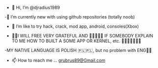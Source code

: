 - 👋 Hi, I’m @djradius1989

-🌱 I’m currently new with using github repositories (totally noob) 

- 👀 I’m like to try hack, crack, mod app, android, consoles(Xbox)
 
- 🤔🤔I WILL FREE VERY GRATEFUL AND 🥳🥳🥳😁😄 IF SOMEBODY EXPLAIN TO ME HOW 
      TO BUILT A SOME APP OR KERNEL, etc. 🤜🤛🤝🙏🤳🤳🤳

-MY NATIVE LANGUAGE IS POLISH 🇵🇱🇵🇱, but no problem with ENG🤪🤪

- 📫 How to reach me ...
grubrus89@Gmail.com

<!---
djradius1989/djradius1989 is a ✨ special ✨ repository because its `README.md` (this file) appears on your GitHub profile.
You can click the Preview link to take a look at your changes.
--->
